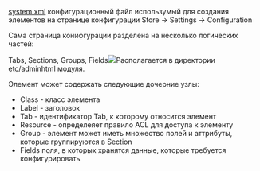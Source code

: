 [system.xml](http://www.mageplaza.com/magento-2-module-development/create-system-xml-configuration-magento-2.html) конфигурационный файл использумый для создания элементов на странице конфигурации Store -&gt; Settings -&gt; Configuration

Сама страница конифгурации разделена на несколько логических частей:

Tabs, Sections, Groups, Fields![](https://cdn.mageplaza.com/media/general/P8E2i4k.png)Располагается в директории etc/adminhtml модуля.

Элемент может содержать следующие дочерние узлы:

* Class - класс элемента
* Label - заголовок 
* Tab - идентификатор Tab, к которому относится элемент
* Resource - определеяет правило ACL для доступа к элементу
* Group - элемент может иметь множество полей и аттрибуты, которые группируются в Section
* Fields поля, в которых хранятся данные, которые требуется конфигурировать



